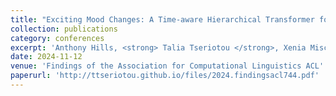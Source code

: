 ```yaml
---
title: "Exciting Mood Changes: A Time-aware Hierarchical Transformer for Change Detection Modelling"
collection: publications
category: conferences
excerpt: 'Anthony Hills, <strong> Talia Tseriotou </strong>, Xenia Miscouridou, Adam Tsakalidis and Maria Liakata'
date: 2024-11-12
venue: 'Findings of the Association for Computational Linguistics ACL'
paperurl: 'http://ttseriotou.github.io/files/2024.findingsacl744.pdf'
---
```

